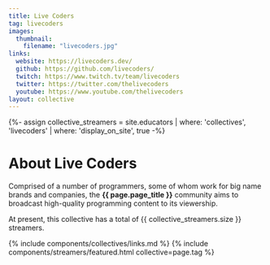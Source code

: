 ```yaml
---
title: Live Coders
tag: livecoders
images:
  thumbnail:
    filename: "livecoders.jpg"
links:
  website: https://livecoders.dev/
  github: https://github.com/livecoders/
  twitch: https://www.twitch.tv/team/livecoders
  twitter: https://twitter.com/thelivecoders
  youtube: https://www.youtube.com/thelivecoders
layout: collective
---
```

{%- assign collective_streamers = site.educators | where: 'collectives', 'livecoders' | where: 'display_on_site', true -%}
# About Live Coders

Comprised of a number of programmers, some of whom work for big name brands and companies, the **{{ page.page_title }}** community aims to broadcast high-quality programming content to its viewership.

At present, this collective has a total of <span class="streamer-total">{{ collective_streamers.size }}</span> streamers.

{% include components/collectives/links.md %}
{% include components/streamers/featured.html collective=page.tag %}
